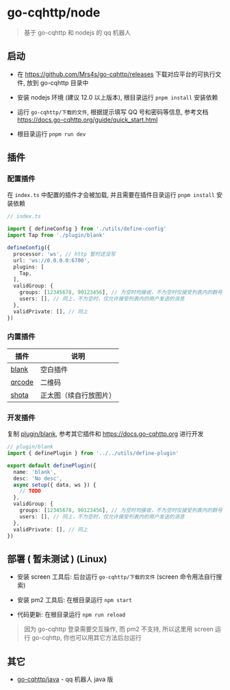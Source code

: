 # go-cqhttp/node

> 基于 go-cqhttp 和 nodejs 的 qq 机器人

## 启动

- 在 https://github.com/Mrs4s/go-cqhttp/releases 下载对应平台的可执行文件, 放到 go-cqhttp 目录中

- 安装 nodejs 环境 (建议 12.0 以上版本), 根目录运行 `pnpm install` 安装依赖

- 运行 `go-cqhttp/下载的文件`, 根据提示填写 QQ 号和密码等信息, 参考文档 https://docs.go-cqhttp.org/guide/quick_start.html

- 根目录运行 `pnpm run dev`

## 插件

### 配置插件

在 `index.ts` 中配置的插件才会被加载, 并且需要在插件目录运行 `pnpm install` 安装依赖

```ts
// index.ts

import { defineConfig } from './utils/define-config'
import Tap from './plugin/blank'

defineConfig({
  processor: 'ws', // http 暂时还没写
  url: 'ws://0.0.0.0:6700',
  plugins: [
    Tap,
  ],
  validGroup: {
    groups: [12345678, 90123456], // 为空时均接收，不为空时仅接受列表内的群号
    users: [], // 同上，不为空时，仅允许接受列表内的用户发送的消息
  },
  validPrivate: [], // 同上
})
```

### 内置插件

| 插件                      | 说明       |
| ------------------------- | ---------- |
| [blank](plugin/blank)     | 空白插件   |
| [qrcode](plugin/qrcode)   | 二维码     |
| [shota](plugin/shota)     | 正太图（续自行放图片）   |

### 开发插件

复制 [plugin/blank](plugin/blank), 参考其它插件和 https://docs.go-cqhttp.org 进行开发

```ts
// plugin/blank
import { definePlugin } from '../../utils/define-plugin'

export default definePlugin({
  name: 'blank',
  desc: 'No desc',
  async setup({ data, ws }) {
    // TODO
  },
  validGroup: {
    groups: [12345678, 90123456], // 为空时均接收，不为空时仅接受列表内的群号
    users: [], // 同上，不为空时，仅允许接受列表内的用户发送的消息
  },
  validPrivate: [], // 同上
})
```

## 部署 ( 暂未测试 ) (Linux)

- 安装 screen 工具后: 后台运行 `go-cqhttp/下载的文件` (screen 命令用法自行搜索)

- 安装 pm2 工具后: 在根目录运行 `npm start`

- 代码更新: 在根目录运行 `npm run reload`

> 因为 go-cqhttp 登录需要交互操作, 而 pm2 不支持, 所以这里用 screen 运行 go-cqhttp, 你也可以用其它方法后台运行

## 其它

- [go-cqhttp/java](https://github.com/go-cqhttp/java) - qq 机器人 java 版

